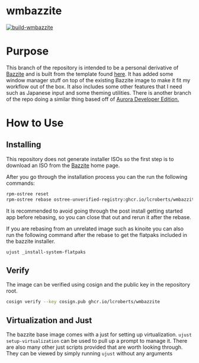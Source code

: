 # wmbazzite

[![build-wmbazzite](https://github.com/lcroberts/wm-ublue-derivatives/actions/workflows/build.yml/badge.svg)](https://github.com/lcroberts/wm-ublue-derivatives/actions/workflows/build.yml)

# Purpose

This branch of the repository is intended to be a personal derivative of [Bazzite](https://bazzite.gg/#) and is built from the template found [here](https://github.com/ublue-os/image-template). It has added some window manager stuff on top of the existing Bazzite image to make it fit my workflow out of the box. It also includes some other features that I need such as Japanese input and some theming utilities. There is another branch of the repo doing a similar thing based off of [Aurora Developer Edition.](https://getaurora.dev/)

# How to Use

## Installing

This repository does not generate installer ISOs so the first step is to download an ISO from the [Bazzite](https://bazzite.gg/#) home page.

After you go through the installation process you can the run the following commands:

```bash
rpm-ostree reset
rpm-ostree rebase ostree-unverified-registry:ghcr.io/lcroberts/wmbazzite:latest
```

It is recommended to avoid going through the post install getting started app before rebasing, so you can close that out and rerun it after the rebase.

If you are rebasing from an unrelated image such as kinoite you can also run the following command after the rebase to get the flatpaks included in the bazzite installer.

```bash
ujust _install-system-flatpaks
```

## Verify

The image can be verified using cosign and the public key in the repository root.

```bash
cosign verify --key cosign.pub ghcr.io/lcroberts/wmbazzite
```

## Virtualization and Just

The bazzite base image comes with a just for setting up virtualization. `ujust setup-virtualization` can be used to pull up a prompt to manage it. There are also many other just scripts provided that are worth looking through. They can be viewed by simply running `ujust` without any arguments
